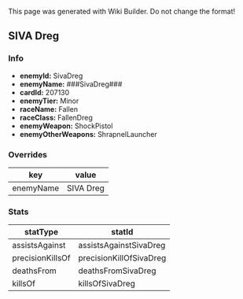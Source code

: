 <span class="wiki-builder">This page was generated with Wiki Builder. Do not change the format!</span>

## SIVA Dreg
### Info
* **enemyId:** SivaDreg
* **enemyName:** ###SivaDreg###
* **cardId:** 207130
* **enemyTier:** Minor
* **raceName:** Fallen
* **raceClass:** FallenDreg
* **enemyWeapon:** ShockPistol
* **enemyOtherWeapons:** ShrapnelLauncher

### Overrides
key | value
--- | -----
enemyName | SIVA Dreg

### Stats
statType | statId
-------- | ------
assistsAgainst | assistsAgainstSivaDreg
precisionKillsOf | precisionKillOfSivaDreg
deathsFrom | deathsFromSivaDreg
killsOf | killsOfSivaDreg

